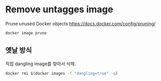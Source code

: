 # Remove untagges image

Prune unused Docker objects
<https://docs.docker.com/config/pruning/>

```bash
docker image prune
```

## 옛날 방식

직접 dangling image를 찾아서 삭제.

```bash
docker rmi $(docker images -f "dangling=true" -q)
```
